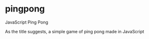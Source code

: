 # pingpong
JavaScript Ping Pong

As the title suggests, a simple game of ping pong made in JavaScript
